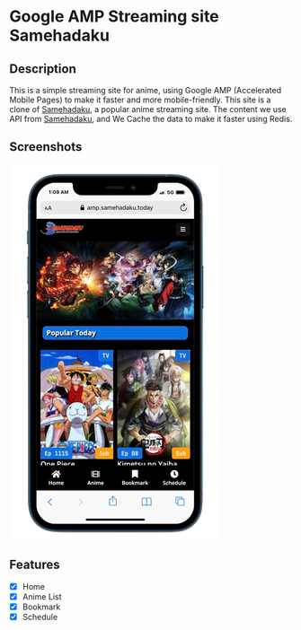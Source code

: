 # Google AMP Streaming site Samehadaku

## Description
This is a simple streaming site for anime, using Google AMP (Accelerated Mobile Pages) to make it faster and more mobile-friendly. This site is a clone of [Samehadaku](https://samehadaku.today/), a popular anime streaming site.
The content we use API from [Samehadaku](https://samehadaku.today/), and We Cache the data to make it faster using Redis.

## Screenshots
![Home](screenshoot.png)

## Features
- [x] Home
- [x] Anime List
- [x] Bookmark
- [x] Schedule